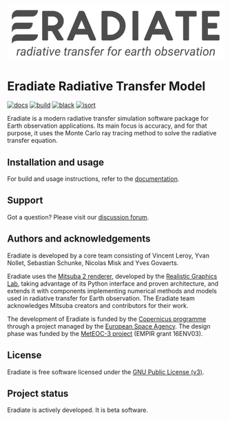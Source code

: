 ![Eradiate logo](docs/fig/eradiate-logo-dark-no_bg.png "Eradiate — A new-generation radiative transfer simulation package")

# Eradiate Radiative Transfer Model

[![docs][rtd-badge]][rtd-url]
[![build][docker-badge]][docker-url]
[![black][black-badge]][black-url]
[![isort][isort-badge]][isort-url]

[rtd-badge]: https://img.shields.io/readthedocs/eradiate?logo=readthedocs&logoColor=white&style=flat-square
[rtd-url]: https://eradiate.readthedocs.io/en/latest/
[docker-badge]: https://img.shields.io/github/workflow/status/eradiate/eradiate/Docker%20build?label=docker&logo=docker&logoColor=white&style=flat-square
[docker-url]: https://github.com/eradiate/eradiate/actions/workflows/docker.yml
[black-badge]: https://img.shields.io/badge/code%20style-black-000000.svg?style=flat-square
[black-url]: https://github.com/psf/black/
[isort-badge]: https://img.shields.io/badge/%20imports-isort-%231674b1?style=flat-square&labelColor=ef8336
[isort-url]: https://pycqa.github.io/isort/

Eradiate is a modern radiative transfer simulation software package for Earth 
observation applications. Its main focus is accuracy, and for that purpose, it
uses the Monte Carlo ray tracing method to solve the radiative transfer 
equation.

## Installation and usage

For build and usage instructions, refer to the 
[documentation](https://eradiate.readthedocs.org).

## Support

Got a question? Please visit our 
[discussion forum](https://github.com/eradiate/eradiate/discussions).

## Authors and acknowledgements

Eradiate is developed by a core team consisting of Vincent Leroy, 
Yvan Nollet, Sebastian Schunke, Nicolas Misk and Yves Govaerts.

Eradiate uses the 
[Mitsuba 2 renderer](https://github.com/mitsuba-renderer/mitsuba2), developed by
the [Realistic Graphics Lab](https://rgl.epfl.ch/),
taking advantage of its Python interface and proven architecture, and extends it 
with components implementing numerical methods and models used in radiative 
transfer for Earth observation. The Eradiate team acknowledges Mitsuba creators 
and contributors for their work.

The development of Eradiate is funded by the 
[Copernicus programme](https://www.copernicus.eu/) through a project managed by 
the [European Space Agency](http://www.esa.int/).
The design phase was funded by the [MetEOC-3 project](http://www.meteoc.org/) 
(EMPIR grant 16ENV03).

## License

Eradiate is free software licensed under the 
[GNU Public License (v3)](./LICENSE).

## Project status

Eradiate is actively developed. It is beta software.
